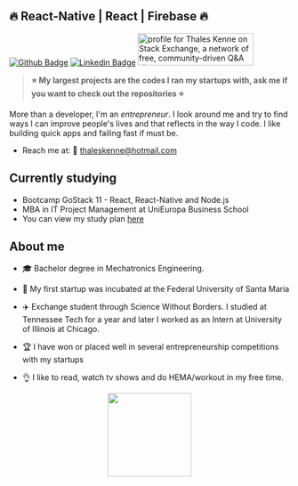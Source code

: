 ## :fire: React-Native | React | Firebase :fire:

[![Github Badge](https://img.shields.io/badge/-Github-000?style=flat-square&logo=Github&logoColor=white&link=https://github.com/sirkadogan)](https://github.com/sirkadogan) [![Linkedin Badge](https://img.shields.io/badge/-LinkedIn-blue?style=flat-square&logo=Linkedin&logoColor=white&link=https://www.linkedin.com/in/thaleskenne/)](https://www.linkedin.com/in/thaleskenne/) <a href="https://stackexchange.com/users/11964731/thales-kenne"><img src="https://stackexchange.com/users/flair/11964731.png" width="208" height="58" alt="profile for Thales Kenne on Stack Exchange, a network of free, community-driven Q&amp;A sites" title="profile for Thales Kenne on Stack Exchange, a network of free, community-driven Q&amp;A sites" /></a>

> **:star: My largest projects are the codes I ran my startups with, ask me if you want to check out the repositories :star:**

More than a developer, I'm an _entrepreneur_. I look around me and try to find ways I can improve people's lives and that reflects in the way I code. I like building quick apps and failing fast if must be.

- Reach me at: :email: thaleskenne@hotmail.com </br>

## Currently studying

- Bootcamp GoStack 11 - React, React-Native and Node.js
- MBA in IT Project Management at UniEuropa Business School
- You can view my study plan <a href="https://github.com/SirKadogan/my_study_plan">here</a>

## About me

- :mortar_board: Bachelor degree in Mechatronics Engineering. </br>

- :rocket: My first startup was incubated at the Federal University of Santa Maria </br>

- :airplane: Exchange student through Science Without Borders. I studied at Tennessee Tech for a year and later I worked as an Intern at University of Illinois at Chicago. </br>

- :trophy: I have won or placed well in several entrepreneurship competitions with my startups </br>

- :ok_hand: I like to read, watch tv shows and do HEMA/workout in my free time. </br>

<p align="center">
  <a href="https://github.com/sirkadogan/github-readme-stats">
    <img
      align="center"
      height="150"
      src="https://github-readme-stats.vercel.app/api/top-langs/?username=sirkadogan&&layout=compact"
    />
  </a>
  <!-- <a href="https://github.com/sirkadogan/github-readme-stats">
    <img
      align="center"
      height= "150"
      src="https://github-readme-stats.vercel.app/api?username=sirkadogan&&show_icons=true&hide=issues&custom_title=Github%20Status"
    />
  </a> -->
  
  <!-- <a href="https://github.com/sirkadogan/github-readme-stats">
    <img
      align="center"
      src="https://github-readme-stats.vercel.app/api/wakatime?username=SirKadogan"
    />
  </a> -->
</p>
